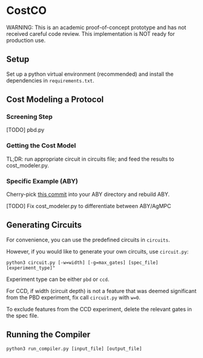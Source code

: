 # CostCO
WARNING: This is an academic proof-of-concept prototype and has not received
careful code review. This implementation is NOT ready for production use.

## Setup
Set up a python virtual environment (recommended) and install the dependencies
in `requirements.txt`.

## Cost Modeling a Protocol
### Screening Step
[TODO] pbd.py

### Getting the Cost Model

TL;DR: run appropriate circuit in circuits file; and feed the results to
cost_modeler.py.

### Specific Example (ABY)
Cherry-pick [this
commit](https://github.com/vivi/ABY/commit/659fb849aff4f72edb84b59caa7d91b7cab979ec) into your ABY directory and
rebuild ABY.

[TODO] Fix cost_modeler.py to differentiate between ABY/AgMPC

## Generating Circuits
For convenience, you can use the predefined circuits in `circuits`.

However, if you would like to generate your own circuits, use `circuit.py`:

```
python3 circuit.py [-w=width] [-g=max_gates] [spec_file] [experiment_type]"
```

Experiment type can be either `pbd` or `ccd`.

For CCD, if width (circuit depth) is not a feature that was deemed significant from the PBD
experiment, fix call `circuit.py` with `w=0`.

To exclude features from the CCD experiment, delete the relevant gates in the
spec file.

## Running the Compiler
```
python3 run_compiler.py [input_file] [output_file]
```
